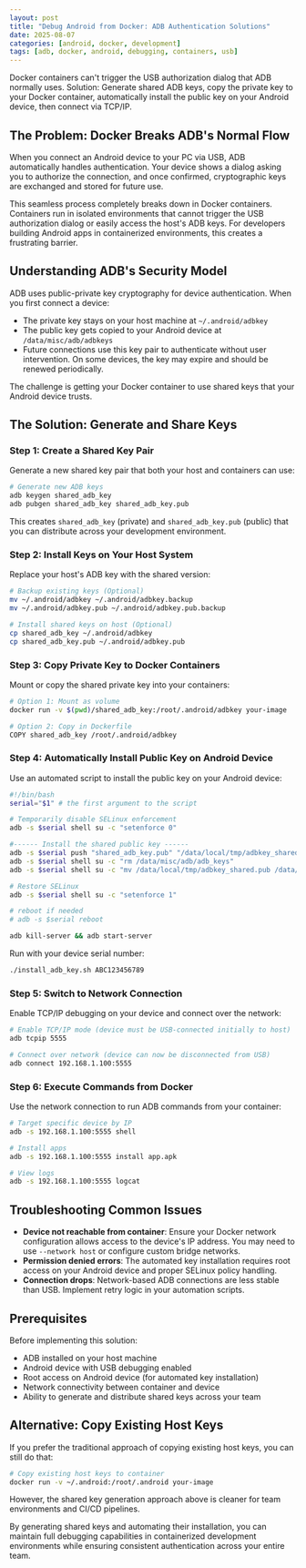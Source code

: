 ```yaml
---
layout: post
title: "Debug Android from Docker: ADB Authentication Solutions"
date: 2025-08-07
categories: [android, docker, development]
tags: [adb, docker, android, debugging, containers, usb]
---
```


Docker containers can't trigger the USB authorization dialog that ADB normally uses. Solution: Generate shared ADB keys, copy the private key to your Docker container, automatically install the public key on your Android device, then connect via TCP/IP.

<!--more-->

## The Problem: Docker Breaks ADB's Normal Flow

When you connect an Android device to your PC via USB, ADB automatically handles authentication. Your device shows a dialog asking you to authorize the connection, and once confirmed, cryptographic keys are exchanged and stored for future use.

This seamless process completely breaks down in Docker containers. Containers run in isolated environments that cannot trigger the USB authorization dialog or easily access the host's ADB keys. For developers building Android apps in containerized environments, this creates a frustrating barrier.

## Understanding ADB's Security Model

ADB uses public-private key cryptography for device authentication. When you first connect a device:

- The private key stays on your host machine at `~/.android/adbkey`
- The public key gets copied to your Android device at `/data/misc/adb/adbkeys`
- Future connections use this key pair to authenticate without user intervention. On some devices, the key may expire and should be renewed periodically.

The challenge is getting your Docker container to use shared keys that your Android device trusts.

## The Solution: Generate and Share Keys

### Step 1: Create a Shared Key Pair

Generate a new shared key pair that both your host and containers can use:

```bash
# Generate new ADB keys
adb keygen shared_adb_key
adb pubgen shared_adb_key shared_adb_key.pub
```

This creates `shared_adb_key` (private) and `shared_adb_key.pub` (public) that you can distribute across your development environment.

### Step 2: Install Keys on Your Host System

Replace your host's ADB key with the shared version:

```bash
# Backup existing keys (Optional)
mv ~/.android/adbkey ~/.android/adbkey.backup
mv ~/.android/adbkey.pub ~/.android/adbkey.pub.backup

# Install shared keys on host (Optional)
cp shared_adb_key ~/.android/adbkey
cp shared_adb_key.pub ~/.android/adbkey.pub
```

### Step 3: Copy Private Key to Docker Containers

Mount or copy the shared private key into your containers:

```bash
# Option 1: Mount as volume
docker run -v $(pwd)/shared_adb_key:/root/.android/adbkey your-image

# Option 2: Copy in Dockerfile
COPY shared_adb_key /root/.android/adbkey
```

### Step 4: Automatically Install Public Key on Android Device

Use an automated script to install the public key on your Android device:

```bash
#!/bin/bash
serial="$1" # the first argument to the script

# Temporarily disable SELinux enforcement
adb -s $serial shell su -c "setenforce 0"

#------ Install the shared public key ------
adb -s $serial push "shared_adb_key.pub" "/data/local/tmp/adbkey_shared.pub"
adb -s $serial shell su -c "rm /data/misc/adb/adb_keys"
adb -s $serial shell su -c "mv /data/local/tmp/adbkey_shared.pub /data/misc/adb/adb_keys"

# Restore SELinux 
adb -s $serial shell su -c "setenforce 1"

# reboot if needed
# adb -s $serial reboot

adb kill-server && adb start-server
```

Run with your device serial number:

```bash
./install_adb_key.sh ABC123456789
```

### Step 5: Switch to Network Connection

Enable TCP/IP debugging on your device and connect over the network:

```bash
# Enable TCP/IP mode (device must be USB-connected initially to host)
adb tcpip 5555

# Connect over network (device can now be disconnected from USB)
adb connect 192.168.1.100:5555
```

### Step 6: Execute Commands from Docker

Use the network connection to run ADB commands from your container:

```bash
# Target specific device by IP
adb -s 192.168.1.100:5555 shell

# Install apps
adb -s 192.168.1.100:5555 install app.apk

# View logs
adb -s 192.168.1.100:5555 logcat
```

## Troubleshooting Common Issues

- **Device not reachable from container**: Ensure your Docker network configuration allows access to the device's IP address. You may need to use `--network host` or configure custom bridge networks.
- **Permission denied errors**: The automated key installation requires root access on your Android device and proper SELinux policy handling.
- **Connection drops**: Network-based ADB connections are less stable than USB. Implement retry logic in your automation scripts.

## Prerequisites

Before implementing this solution:

- ADB installed on your host machine
- Android device with USB debugging enabled
- Root access on Android device (for automated key installation)
- Network connectivity between container and device
- Ability to generate and distribute shared keys across your team

## Alternative: Copy Existing Host Keys

If you prefer the traditional approach of copying existing host keys, you can still do that:

```bash
# Copy existing host keys to container
docker run -v ~/.android:/root/.android your-image
```

However, the shared key generation approach above is cleaner for team environments and CI/CD pipelines.

By generating shared keys and automating their installation, you can maintain full debugging capabilities in containerized development environments while ensuring consistent authentication across your entire team.